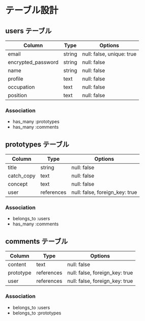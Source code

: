 # テーブル設計

## users テーブル

| Column             | Type   | Options     |
| ------------------ | ------ | ----------- |
| email              | string | null: false, unique: true |
| encrypted_password | string | null: false |
| name               | string | null: false |
| profile            | text   | null: false |
| occupation         | text   | null: false |
| position           | text   | null: false |
<!-- encrypted_passwordというカラムを記載したが、これはユーザー登録時などに入力するパスワードの意味 -->

### Association

- has_many :prototypes
- has_many :comments

## prototypes テーブル

| Column | Type   | Options     |
| ------ | ------ | ----------- |
| title      | string     | null: false |
| catch_copy | text       | null: false |
| concept    | text       | null: false |
| user       | references | null: false, foreign_key: true |

### Association

- belongs_to :users
- has_many :comments

## comments テーブル

| Column | Type       | Options                        |
| ------ | ---------- | ------------------------------ |
| content   | text       | null: false |
| prototype | references | null: false, foreign_key: true |
| user      | references | null: false, foreign_key: true |
<!-- referencesとは、他テーブルから情報を参照する際に用いる型 -->

### Association

- belongs_to :users
- belongs_to :prototypes